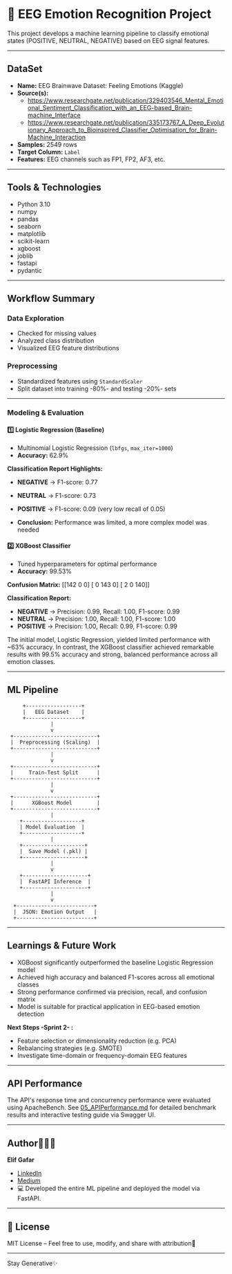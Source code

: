 # 🧠 EEG Emotion Recognition Project

This project develops a machine learning pipeline to classify emotional states (POSITIVE, NEUTRAL, NEGATIVE) based on EEG signal features.

---

## DataSet

- **Name:** EEG Brainwave Dataset: Feeling Emotions (Kaggle)  
- **Source(s):**  
  - https://www.researchgate.net/publication/329403546_Mental_Emotional_Sentiment_Classification_with_an_EEG-based_Brain-machine_Interface
  - https://www.researchgate.net/publication/335173767_A_Deep_Evolutionary_Approach_to_Bioinspired_Classifier_Optimisation_for_Brain-Machine_Interaction  
- **Samples:** 2549 rows  
- **Target Column:** `Label`  
- **Features:** EEG channels such as FP1, FP2, AF3, etc.

---

## Tools & Technologies

- Python 3.10  
- numpy  
- pandas  
- seaborn  
- matplotlib  
- scikit-learn  
- xgboost  
- joblib  
- fastapi  
- pydantic  

---

## Workflow Summary

### Data Exploration
- Checked for missing values  
- Analyzed class distribution  
- Visualized EEG feature distributions  

### Preprocessing
- Standardized features using `StandardScaler`  
- Split dataset into training -80%- and testing -20%- sets  

---

### Modeling & Evaluation

#### 1️⃣ Logistic Regression (Baseline)
- Multinomial Logistic Regression (`lbfgs`, `max_iter=1000`) 
- **Accuracy:** 62.9%

**Classification Report Highlights:**
- **NEGATIVE** → F1-score: 0.77
- **NEUTRAL** → F1-score: 0.73
- **POSITIVE** → F1-score: 0.09 (very low recall of 0.05)

- **Conclusion:** Performance was limited, a more complex model was needed

#### 2️⃣ XGBoost Classifier
- Tuned hyperparameters for optimal performance  
- **Accuracy:** 99.53%  

**Confusion Matrix:**
[[142 0 0]
[ 0 143 0]
[ 2 0 140]]

**Classification Report:**
- **NEGATIVE** → Precision: 0.99, Recall: 1.00, F1-score: 0.99  
- **NEUTRAL** → Precision: 1.00, Recall: 1.00, F1-score: 1.00  
- **POSITIVE** → Precision: 1.00, Recall: 0.99, F1-score: 0.99  

The initial model, Logistic Regression, yielded limited performance with ~63% accuracy.
In contrast, the XGBoost classifier achieved remarkable results with 99.5% accuracy and strong, balanced performance across all emotion classes.

---

## ML Pipeline

         +------------------+
         |   EEG Dataset    |
         +------------------+
                  |
                  v
     +---------------------------+
     |  Preprocessing (Scaling)  |
     +---------------------------+
                  |
                  v
     +---------------------------+
     |     Train-Test Split      |
     +---------------------------+
                  |
                  v
     +---------------------------+
     |      XGBoost Model        |
     +---------------------------+
                  |
        +-------------------+
        | Model Evaluation  |
        +-------------------+
                  |
        +--------------------+
        |  Save Model (.pkl) | 
        +--------------------+
                  |
                  v
        +---------------------+
        |  FastAPI Inference  |
        +---------------------+
                  |
                  v
      +-------------------------+
      |  JSON: Emotion Output   |
      +-------------------------+

---

## Learnings & Future Work

- XGBoost significantly outperformed the baseline Logistic Regression model  
- Achieved high accuracy and balanced F1-scores across all emotional classes  
- Strong performance confirmed via precision, recall, and confusion matrix  
- Model is suitable for practical application in EEG-based emotion detection  

**Next Steps -Sprint 2- :**
  - Feature selection or dimensionality reduction (e.g. PCA)
  - Rebalancing strategies (e.g. SMOTE)
  - Investigate time-domain or frequency-domain EEG features

---

## API Performance

The API's response time and concurrency performance were evaluated using ApacheBench.
See [05_APIPerformance.md](./05_APIPerformance.md) for detailed benchmark results and interactive testing guide via Swagger UI.

---

## Author👩🏽‍💻

**Elif Gafar**  
-  [LinkedIn](https://www.linkedin.com/in/elifgafar/)  
-  [Medium](https://medium.com/@elifgafar)  
- 💻 Developed the entire ML pipeline and deployed the model via FastAPI.

---

## 📜 License

MIT License – Feel free to use, modify, and share with attribution🤖

---
Stay Generative✨